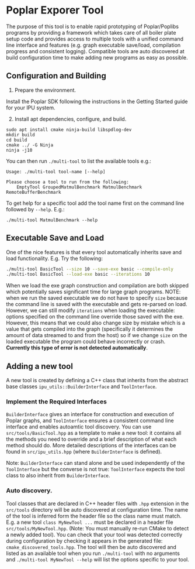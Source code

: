 # Poplar Exporer Tool

The purpose of this tool is to enable rapid prototyping of Poplar/Poplibs programs by providing
a framework which takes care of all boiler plate setup code and provides access to multiple
tools with a unified command line interface and features (e.g. graph executable save/load, compilation
progress and consistent logging). Compatible tools are auto discovered at build configuration time
to make adding new programs as easy as possible.

## Configuration and Building

1) Prepare the environment.

Install the Poplar SDK following the instructions in the Getting Started guide for your IPU system.

2) Install apt dependencies, configure, and build.

```
sudo apt install cmake ninja-build libspdlog-dev
mkdir build
cd build
cmake ../ -G Ninja
ninja -j10
```

You can then run `./multi-tool` to list the available tools e.g.:

```
Usage: ./multi-tool tool-name [--help]

Please choose a tool to run from the following:
    EmptyTool GroupedMatmulBenchmark MatmulBenchmark RemoteBufferBenchmark 
```

To get help for a specific tool add the tool name first on the command line followed
by `--help`. E.g.:
```
./multi-tool MatmulBenchmark --help
```

## Executable Save and Load

One of the nice features is that every tool automatically inherits save and load functionality.
E.g. Try the following:
```bash
./multi-tool BasicTool --size 10 --save-exe basic --compile-only
./multi-tool BasicTool --load-exe basic --iterations 10
```
When we load the exe graph construction and compilation are both skipped which potentially
saves significant time for large graph programs. NOTE: when we run the saved executable
we do not have to specify `size` because the command line is saved with the executable and
gets re-parsed on load. However, we can still modify `iterations` when loading the executable:
options specified on the command line override those saved with the exe. However, this means
that we could also change size by mistake which is a value that gets compiled into the graph
(specifically it determines the amount of data streamed to and from the host) so if we change
`size` on the loaded executable the program could behave incorrectly or crash. **Currently this
type of error is not detected automatically**.

## Adding a new tool

A new tool is created by defining a C++ class that inherits from the abstract base
classes `ipu_utils::BuilderInterface` and `ToolInterface`.

### Implement the Required Interfaces

`BuilderInterface` gives an interface for
construction and execution of Poplar graphs, and `ToolInterface` ensures a consistent command
line interface and enables autoamtic tool discovery. You can use `src/tools/BasicTool.hpp` as
a template to make a new tool: it contains all the methods you need to override and a brief
description of what each method should do. More detailed descriptions of the interfaces can
be found in `src/ipu_utils.hpp` (where `BuilderInterface` is defined).

Note: `BuilderInterface` can stand alone and be used independently of the `ToolInterface` but
the converse is not true: `ToolInterface` expects the tool class to also inherit from
`BuilderInterface`.

### Auto discovery.

Tool classes that are declared in C++ header files with `.hpp` extension in the `src/tools` directory
will be auto discovered at configuration time. The name of the tool is inferred form the header file
so the class name must match. E.g. a new tool `class MyNewTool ...` must be declared in a header file
`src/tools/MyNewTool.hpp`. (Note: You must manually re-run CMake to detect a newly added tool).
You can check that your tool was detected correctly during configuration by checking it appears in
the generated file: `cmake_discovered_tools.hpp`. The tool will then be auto discovered and listed as
an available tool when you run `./multi-tool` with no arguments and `./multi-tool MyNewTool --help`
will list the options specific to your tool.
